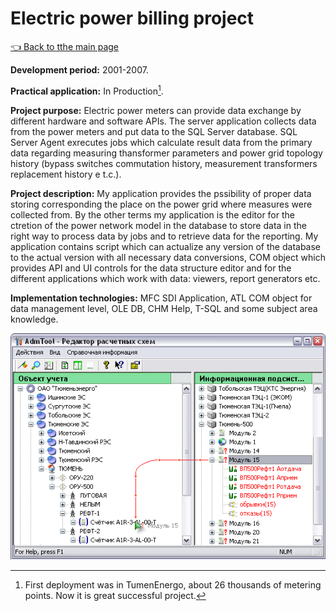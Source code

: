 # Electric power billing project

[:point_left: Back to tthe main page](../../README.md)

**Development period:** 2001-2007.

**Practical application:** In Production[^1].

**Project purpose:** Electric power meters can provide data exchange by different hardware and software APIs. 
The server application collects data from the power meters and put data to the SQL Server database. 
SQL Server Agent exrecutes jobs which calculate result data from the primary data regarding measuring thansformer 
parameters and power grid topology history (bypass switches commutation history, measurement transformers replacement history e t.c.).

**Project description:** 
My application provides the pssibility of proper data storing corresponding the place on the power grid where 
measures were collected from. By the other terms my application is the editor for the ctretion of the 
power network model in the database to store data in the right way to process data by jobs and to retrieve 
data for the reporting. My application contains script which can actualize any version of the database to 
the actual version with all necessary data conversions, COM object which provides API and UI controls 
for the data structure editor and for the different applications which work with data: viewers, report 
generators etc.

**Implementation technologies:** MFC SDI Application, ATL COM object for data management level, OLE DB, CHM Help, T-SQL and some subject area knowledge.


![TThe trip graph navigation](Images/Dlg_Bind_Meter_Tree.png)

[^1]: First deployment was in TumenEnergo, about 26 thousands of metering points. Now it is great successful project.
